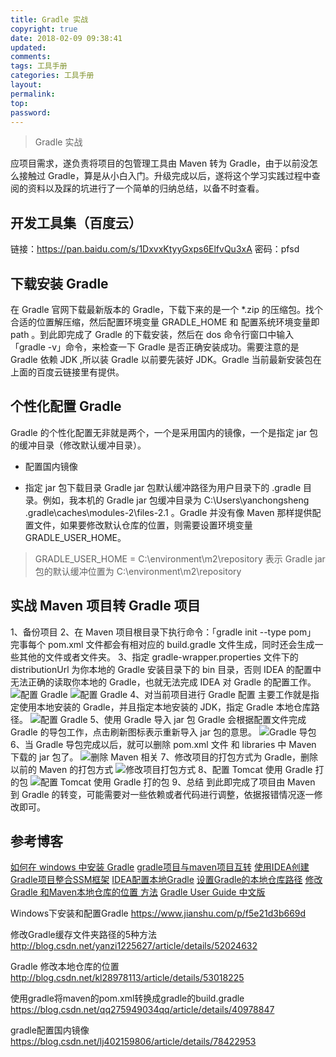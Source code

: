 ```yaml
---
title: Gradle 实战
copyright: true
date: 2018-02-09 09:38:41
updated:
comments:
tags: 工具手册
categories: 工具手册
layout:
permalink:
top:
password:
---
```


<blockquote class="blockquote-center"> Gradle 实战 </blockquote>
应项目需求，遂负责将项目的包管理工具由 Maven 转为 Gradle，由于以前没怎么接触过 Gradle，算是从小白入门。升级完成以后，遂将这个学习实践过程中查阅的资料以及踩的坑进行了一个简单的归纳总结，以备不时查看。

<!-- more -->

## 开发工具集（百度云）
链接：https://pan.baidu.com/s/1DxvxKtyyGxps6ElfvQu3xA 密码：pfsd

## 下载安装 Gradle
在 Gradle 官网下载最新版本的 Gradle，下载下来的是一个 *.zip 的压缩包。找个合适的位置解压缩，然后配置环境变量 GRADLE_HOME 和 配置系统环境变量即 path 。到此即完成了 Gradle 的下载安装，然后在 dos 命令行窗口中输入「gradle -v」命令，来检查一下 Gradle 是否正确安装成功。需要注意的是 Gradle 依赖 JDK ,所以装 Gradle 以前要先装好 JDK。Gradle 当前最新安装包在上面的百度云链接里有提供。

## 个性化配置 Gradle
Gradle 的个性化配置无非就是两个，一个是采用国内的镜像，一个是指定 jar 包的缓冲目录（修改默认缓冲目录）。
* 配置国内镜像

* 指定 jar 包下载目录
Gradle jar 包默认缓冲路径为用户目录下的 .gradle 目录。例如，我本机的 Gradle jar 包缓冲目录为 C:\Users\yanchongsheng\
.gradle\caches\modules-2\files-2.1 。Gradle 并没有像 Maven 那样提供配置文件，如果要修改默认仓库的位置，则需要设置环境变量
GRADLE_USER_HOME。
> GRADLE_USER_HOME = C:\environment\m2\repository 表示 Gradle jar 包的默认缓冲位置为 C:\environment\m2\repository

## 实战 Maven 项目转 Gradle 项目
1、备份项目
2、在 Maven 项目根目录下执行命令：「gradle init --type pom」 完事每个 pom.xml 文件都会有相对应的 build.gradle 文件生成，同时还会生成一些其他的文件或者文件夹。
3、指定 gradle-wrapper.properties 文件下的 distributionUrl 为你本地的 Gradle 安装目录下的 bin 目录，否则 IDEA 的配置中无法正确的读取你本地的 Gradle，也就无法完成 IDEA 对 Gradle 的配置工作。
![配置 Gradle](/upload_image/gradle001.png "配置 Gradle")
![配置 Gradle](/upload_image/gradle002.png "配置 Gradle")
4、对当前项目进行 Gradle 配置
主要工作就是指定使用本地安装的 Gradle，并且指定本地安装的 JDK，指定 Gradle 本地仓库路径。
![配置 Gradle](/upload_image/gradle003.png "配置 Gradle")
5、使用 Gradle 导入 jar 包
Gradle 会根据配置文件完成 Gradle 的导包工作，点击刷新图标表示重新导入 jar 包的意思。
![Gradle 导包](/upload_image/gradle004.png "Gradle 导包")
6、当 Gradle 导包完成以后，就可以删除 pom.xml 文件 和 libraries 中 Maven 下载的 jar 包了。
![删除 Maven 相关](/upload_image/gradle005.png "删除 Maven 相关")
7、修改项目的打包方式为 Gradle，删除以前的 Maven 的打包方式
![修改项目打包方式](/upload_image/gradle006.png "修改项目打包方式")
8、配置 Tomcat 使用 Gradle 打的包
![配置 Tomcat 使用 Gradle 打的包](/upload_image/gradle007.png "配置 Tomcat 使用 Gradle 打的包")
9、总结
到此即完成了项目由 Maven 到 Gradle 的转变，可能需要对一些依赖或者代码进行调整，依据报错情况逐一修改即可。



## 参考博客
[如何在 windows 中安装 Gradle](https://www.jianshu.com/p/2c3a63830051)
[gradle项目与maven项目互转](https://blog.csdn.net/x_iya/article/details/72828343)
[使用IDEA创建Gradle项目整合SSM框架](https://blog.csdn.net/qq_34272470/article/details/75159556)
[IDEA配置本地Gradle](https://www.jianshu.com/p/ea05189e06d6)
[设置Gradle的本地仓库路径](https://www.jianshu.com/p/24aa95baf7d0)
[修改Gradle 和Maven本地仓库的位置 方法](https://blog.csdn.net/gmingzhou/article/details/78409570)
[Gradle User Guide 中文版](https://dongchuan.gitbooks.io/gradle-user-guide-/)



Windows下安装和配置Gradle
https://www.jianshu.com/p/f5e21d3b669d

修改Gradle缓存文件夹路径的5种方法
http://blog.csdn.net/yanzi1225627/article/details/52024632

 Gradle 修改本地仓库的位置
http://blog.csdn.net/kl28978113/article/details/53018225

使用gradle将maven的pom.xml转换成gradle的build.gradle
https://blog.csdn.net/qq275949034qq/article/details/40978847

gradle配置国内镜像
https://blog.csdn.net/lj402159806/article/details/78422953




























